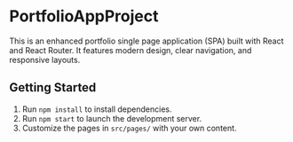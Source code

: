 # PortfolioAppProject

This is an enhanced portfolio single page application (SPA) built with React and React Router. It features modern design, clear navigation, and responsive layouts.

## Getting Started

1. Run `npm install` to install dependencies.
2. Run `npm start` to launch the development server.
3. Customize the pages in `src/pages/` with your own content.